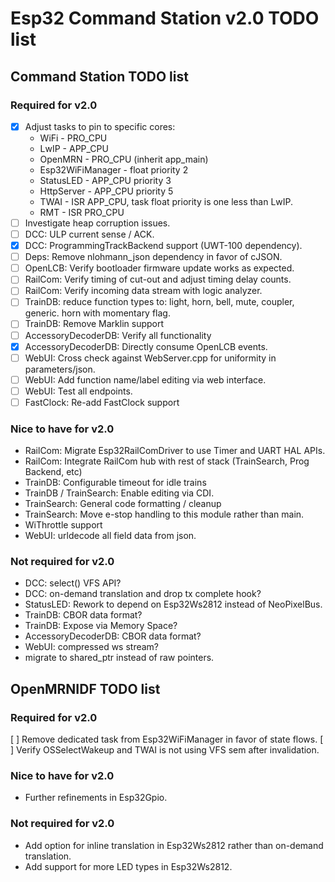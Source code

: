 # Esp32 Command Station v2.0 TODO list

## Command Station TODO list

### Required for v2.0

* [x] Adjust tasks to pin to specific cores:
    * WiFi - PRO_CPU
    * LwIP - APP_CPU
    * OpenMRN - PRO_CPU (inherit app_main)
    * Esp32WiFiManager - float priority 2
    * StatusLED - APP_CPU priority 3
    * HttpServer - APP_CPU priority 5
    * TWAI - ISR APP_CPU, task float priority is one less than LwIP.
    * RMT - ISR PRO_CPU
* [ ] Investigate heap corruption issues.
* [ ] DCC: ULP current sense / ACK.
* [x] DCC: ProgrammingTrackBackend support (UWT-100 dependency).
* [ ] Deps: Remove nlohmann_json dependency in favor of cJSON.
* [ ] OpenLCB: Verify bootloader firmware update works as expected.
* [ ] RailCom: Verify timing of cut-out and adjust timing delay counts.
* [ ] RailCom: Verify incoming data stream with logic analyzer.
* [ ] TrainDB: reduce function types to: light, horn, bell, mute, coupler, generic. horn with momentary flag.
* [ ] TrainDB: Remove Marklin support
* [ ] AccessoryDecoderDB: Verify all functionality
* [x] AccessoryDecoderDB: Directly consume OpenLCB events.
* [ ] WebUI: Cross check against WebServer.cpp for uniformity in parameters/json.
* [ ] WebUI: Add function name/label editing via web interface.
* [ ] WebUI: Test all endpoints.
* [ ] FastClock: Re-add FastClock support

### Nice to have for v2.0

* RailCom: Migrate Esp32RailComDriver to use Timer and UART HAL APIs.
* RailCom: Integrate RailCom hub with rest of stack (TrainSearch, Prog Backend, etc)
* TrainDB: Configurable timeout for idle trains
* TrainDB / TrainSearch: Enable editing via CDI.
* TrainSearch: General code formatting / cleanup
* TrainSearch: Move e-stop handling to this module rather than main.
* WiThrottle support
* WebUI: urldecode all field data from json.

### Not required for v2.0

* DCC: select() VFS API?
* DCC: on-demand translation and drop tx complete hook?
* StatusLED: Rework to depend on Esp32Ws2812 instead of NeoPixelBus.
* TrainDB: CBOR data format?
* TrainDB: Expose via Memory Space?
* AccessoryDecoderDB: CBOR data format?
* WebUI: compressed ws stream?
* migrate to shared_ptr instead of raw pointers.

## OpenMRNIDF TODO list

### Required for v2.0

[ ] Remove dedicated task from Esp32WiFiManager in favor of state flows.
[ ] Verify OSSelectWakeup and TWAI is not using VFS sem after invalidation.

### Nice to have for v2.0

* Further refinements in Esp32Gpio.

### Not required for v2.0

* Add option for inline translation in Esp32Ws2812 rather than on-demand translation.
* Add support for more LED types in Esp32Ws2812.

